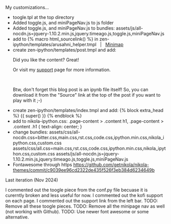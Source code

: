 My customizations...

* toogle.tpl at the top directory
* Added toggle.js, and miniPageNav.js to js folder
* Added toggle.js, and miniPageNav.js to bundles: 
    assets/js/all-nocdn.js=jquery-1.10.2.min.js,jquery.timeago.js,toggle.js,miniPageNav.js
* add to {% macro html_sourcelink() %} in zen-ipython/templates/arusahni_helper.tmpl
        &nbsp;&nbsp;|&nbsp;&nbsp;
        <a href='javascript:$.getScript("/assets/js/miniPageNav.js");'>Minimap</a>
* create zen-ipython/templates/post.tmpl and add:
        <p>Did you like the content? Great!</p>
        <script type='text/javascript' src='https://ko-fi.com/widgets/widget_2.js'></script>
        <script type='text/javascript'>kofiwidget2.init('Support Me on Ko-fi', '#2e2e2e', 'F1F41HSJ8');kofiwidget2.draw();</script>
        <p>Or visit my <a href="https://damianavila.github.io/blog/stories/support-me/index.html">support</a> page for more information.</p>
        <br>
        <p>Btw, don't forget this blog post is an ipynb file itself! So, you can download it from the "Source" link
        at the top of the post if you want to play with it ;-)</p>
* create zen-ipython/templates/index.tmpl and add:
        {% block extra_head %}
            {{ super() }}
            <style>
            div.input_prompt {
            display: none;
            }
            </style>
        {% endblock %}
* add to nikola-ipython.css:
        .page-content > .content h1, .page-content > .content .h1 {
        text-align: center;
        }
* change bundles:
        assets/css/all-nocdn.css=bitter.css,main.css,rst.css,code.css,ipython.min.css,nikola_ipython.css,custom.css
        assets/css/all.css=main.css,rst.css,code.css,ipython.min.css,nikola_ipython.css,custom.css
        assets/js/all-nocdn.js=jquery-1.10.2.min.js,jquery.timeago.js,toggle.js,miniPageNav.js
* Fontawesome through https
        https://github.com/getnikola/nikola-themes/commit/c9039ee96cd2322de435f526f3eb384d6234649b

Last iteration (Nov 2024)

I commented out the toogle piece from the conf.py file becuase it is curerntly broken and less useful for now.
I commented out the kofi support on each page.
I commented out the support link from the left bar.
TODO: Remove all these toogle pieces.
TODO: Remove all the minipage nav as well (not working with Github).
TODO: Use newer font awesome or some alternative.